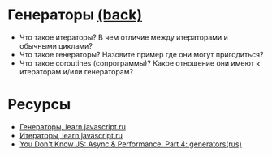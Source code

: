 # Генераторы [(back)](./readme.md)

* Что такое итераторы? В чем отличие между итераторами и обычными циклами?
* Что такое генераторы? Назовите пример где они могут пригодиться?
* Что такое coroutines (сопрограммы)? Какое отношение они имеют к итераторам и/или генераторам?

# Ресурсы
* [Генераторы, learn.javascript.ru](https://learn.javascript.ru/generator)
* [Итераторы, learn.javascript.ru](https://learn.javascript.ru/iterator)
* [You Don't Know JS: Async & Performance. Part 4: generators(rus)](https://github.com/devSchacht/You-Dont-Know-JS/blob/master/async%20%26%20performance/ch4.md)
